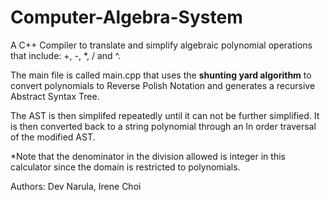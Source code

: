 # Computer-Algebra-System
A C++ Compiler to translate and simplify algebraic polynomial operations that include: +, -, *, / and ^. 

The main file is called main.cpp that uses the **shunting yard algorithm** to convert polynomials to Reverse Polish Notation and generates a recursive Abstract Syntax Tree.

The AST is then simplifed repeatedly until it can not be further simplified. It is then converted back to a string polynomial through an In order traversal of the modified AST.

*Note that the denominator in the division allowed is integer in this calculator since the domain is restricted to polynomials.







Authors: Dev Narula, Irene Choi

